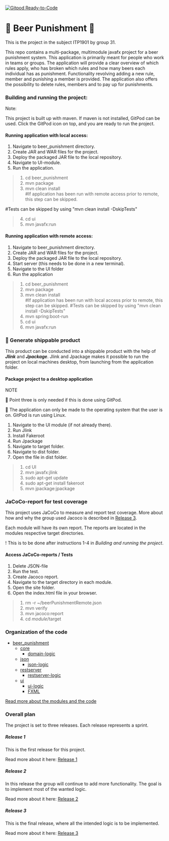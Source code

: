 
[![Gitpod Ready-to-Code](https://img.shields.io/badge/Gitpod-Ready--to--Code-blue?logo=gitpod)](https://gitpod.stud.ntnu.no/#https://gitlab.stud.idi.ntnu.no/it1901/groups-2022/gr2231/gr2231)

# :beer: Beer Punishment :beer: 

This is the project in the subject ITP1901 by group 31. 

This repo contains a multi-package, multimodule javafx project for a beer punishment system. This application is primarily meant for people who work in teams or groups.
The application will provide a clear overview of which rules apply, who has broken which rules and how many beers each individual has as punishment.
Functionality revolving adding a new rule, member and punishing a member is provided. 
The application also offers the possibility to delete rules, members and to pay up for punishments. 


### Building and running the project:
Note:

This project is built up with maven. If maven is not installed, GitPod can be used. Click the 
GitPod icon on top, and you are ready to run the project.



#### Running application with local access:

1. Navigate to beer_punishment directory.
2. Create JAR and WAR files for the project.
3. Deploy the packaged JAR file to the local repository.
4. Navigate to UI-module.
5. Run the application.

>1. cd beer_punishment
>2. mvn package
>3. mvn clean install \
  #If application has been run with remote access prior to remote, this step can be skipped.

  #Tests can be skipped by using "mvn clean install -DskipTests"
>4. cd ui
>5. mvn javafx:run

#### Running application with remote access:

1. Navigate to beer_punishment directory.
2. Create JAR and WAR files for the project.
3. Deploy the packaged JAR file to the local repository.
4. Start server (this needs to be done in a new terminal).
5. Navigate to the UI folder
5. Run the application 

>1. cd beer_punishment
>2. mvn package
>3. mvn clean install \
    #If application has been run with local access prior to remote, this step can be skipped.
    #Tests can be skipped by using "mvn clean install -DskipTests"
>4. mvn spring:boot-run
>5. cd ui
>6. mvn javafx:run


### :postbox:  Generate shippable product


This product can be conducted into a shippable product with the help of ***Jlink*** and ***Jpackage***.
Jlink and Jpackage makes it possible to run the project on local machines desktop, from launching from the application folder. 

#### Package project to a desktop application

NOTE 

:round_pushpin: Point three is only needed if this is done using GitPod.

:round_pushpin: The application can only be made to the operating system that the user is on.
GitPod is run using Linux. 

1. Navigate to the UI module (if not already there).
2. Run Jlink 
3. Install Fakeroot
4. Run Jpackage
5. Navigate to target folder.
6. Navigate to dist folder.
7. Open the file in dist folder. 

> 1. cd UI 
> 2. mvn javafx:jlink
> 3. sudo apt-get update
> 3. sudo apt-get install fakeroot
> 4. mvn jpackage:jpackage


### JaCoCo-report for test coverage

This project uses JaCoCo to measure and report test coverage. More about how and why the group used Jacoco is described
in [Release 3](./docs/release3/release3.md).

Each module will have its own report. The reports are located in the modules respective target directories. 

! This is to be done after instructions 1-4 in *Building and running the project*. 

#### Access JaCoCo-reports / Tests

1. Delete JSON-file
2. Run the test.
3. Create Jacoco report. 
4. Navigate to the target directory in each module.
5. Open the site folder.
6. Open the index.html file in your browser. 

>1. rm -r ~/beerPunishmentRemote.json
>2. mvn verify
>3. mvn jacoco:report
>4. cd *module*/target






### Organization of the code
* [beer_punishment](./beer_punishment)
    * [core](./beer_punishment/core)
      * [domain-logic](./beer_punishment/core/src/main/java/beerPunishment/core)
    * [json](./beer_punishment/json)
      * [json-logic](./beer_punishment/json/src/main/java/beerPunishment/json)
    * [restserver](./beer_punishment/restserver)
      * [restserver-logic](./beer_punishment/restserver/src/main/java/beerPunishment/restserver)
    * [ui](./beer_punishment/ui)
      * [ui-logic](./beer_punishment/ui/src/main/java/beerPunishment/ui)
      * [FXML](./beer_punishment/ui/src/main/resources)

[Read more about the modules and the code](./beer_punishment/README.md)


### Overall plan
The project is set to three releases. Each release represents a sprint.


##### Release 1
This is the first release for this project. 

Read more about it here: [Release 1](./docs/release1/release1.md)

##### Release 2
In this release the group will continue to add more functionality. The goal is to implement most of the wanted logic.

Read more about it here: [Release 2](./docs/release2/release2.md)


##### Release 3
This is the final release, where all the intended logic is to be implemented. 

Read more about it here: [Release 3](./docs/release3/release3.md)

